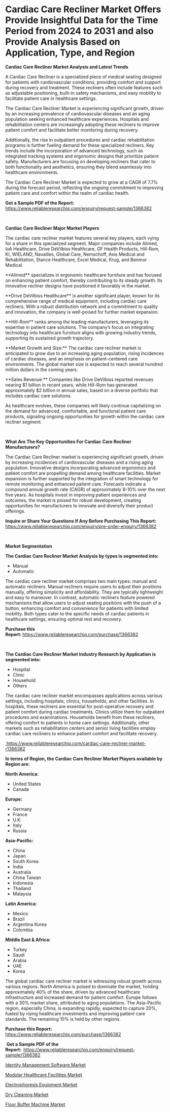 <p><h1>Cardiac Care Recliner Market Offers Provide Insightful Data for the Time Period from 2024 to 2031 and also Provide Analysis Based on Application, Type, and Region</h1></p><p><strong>Cardiac Care Recliner Market Analysis and Latest Trends</strong></p>
<p><p>A Cardiac Care Recliner is a specialized piece of medical seating designed for patients with cardiovascular conditions, providing comfort and support during recovery and treatment. These recliners often include features such as adjustable positioning, built-in safety mechanisms, and easy mobility to facilitate patient care in healthcare settings. </p><p>The Cardiac Care Recliner Market is experiencing significant growth, driven by an increasing prevalence of cardiovascular diseases and an aging population seeking enhanced healthcare experiences. Hospitals and rehabilitation centers are increasingly adopting these recliners to improve patient comfort and facilitate better monitoring during recovery. </p><p>Additionally, the rise in outpatient procedures and cardiac rehabilitation programs is further fueling demand for these specialized recliners. Key trends include the incorporation of advanced technology, such as integrated tracking systems and ergonomic designs that prioritize patient safety. Manufacturers are focusing on developing recliners that cater to both functionality and aesthetics, ensuring they blend seamlessly into healthcare environments.</p><p>The Cardiac Care Recliner Market is expected to grow at a CAGR of 7.7% during the forecast period, reflecting the ongoing commitment to improving patient care and comfort within the realm of cardiac health.</p></p>
<p><strong>Get a Sample PDF of the Report:&nbsp;</strong> <a href="https://www.reliableresearchiq.com/enquiry/request-sample/1366382?utm_campaign=1088&utm_medium=2&utm_source=Github&utm_content=ia&utm_term=17112024&utm_id=cardiac-care-recliner">https://www.reliableresearchiq.com/enquiry/request-sample/1366382</a></p>
<p>&nbsp;</p>
<p><strong>Cardiac Care Recliner Major Market Players</strong></p>
<p><p>The cardiac care recliner market features several key players, each vying for a share in this specialized segment. Major companies include Alimed, IoA Healthcare, Drive DeVilbiss Healthcare, GF Health Products, Hill-Rom, KI, WIELAND, Navailles, Global Care, Nemschoff, Axis Medical and Rehabilitation, Stance Healthcare, Excel Medical, Krug, and Benmor Medical. </p><p>**Alimed** specializes in ergonomic healthcare furniture and has focused on enhancing patient comfort, thereby contributing to its steady growth. Its innovative recliner designs have positioned it favorably in the market.</p><p>**Drive DeVilbiss Healthcare** is another significant player, known for its comprehensive range of medical equipment, including cardiac care recliners. With a robust distribution network and a commitment to quality and innovation, the company is well-poised for further market expansion.</p><p>**Hill-Rom** ranks among the leading manufacturers, leveraging its expertise in patient care solutions. The company’s focus on integrating technology into healthcare furniture aligns with growing industry trends, supporting its sustained growth trajectory.</p><p>**Market Growth and Size:** The cardiac care recliner market is anticipated to grow due to an increasing aging population, rising incidences of cardiac diseases, and an emphasis on patient-centered care environments. The global market size is expected to reach several hundred million dollars in the coming years.</p><p>**Sales Revenue:** Companies like Drive DeVilbiss reported revenues nearing $1 billion in recent years, while Hill-Rom has generated approximately $2 billion in annual sales, based on a diverse portfolio that includes cardiac care solutions.</p><p>As healthcare evolves, these companies will likely continue capitalizing on the demand for advanced, comfortable, and functional patient care products, signaling ongoing opportunities for growth within the cardiac care recliner segment.</p></p>
<p>&nbsp;</p>
<p><strong>What Are The Key Opportunities For Cardiac Care Recliner Manufacturers?</strong></p>
<p><p>The Cardiac Care Recliner market is experiencing significant growth, driven by increasing incidences of cardiovascular diseases and a rising aging population. Innovative designs incorporating advanced ergonomics and patient comfort are propelling demand among healthcare facilities. Market expansion is further supported by the integration of smart technology for remote monitoring and enhanced patient care. Forecasts indicate a compound annual growth rate (CAGR) of approximately 8-10% over the next five years. As hospitals invest in improving patient experiences and outcomes, the market is poised for robust development, creating opportunities for manufacturers to innovate and diversify their product offerings.</p></p>
<p><strong>Inquire or Share Your Questions If Any Before Purchasing This Report:</strong> <a href="https://www.reliableresearchiq.com/enquiry/pre-order-enquiry/1366382?utm_campaign=1088&utm_medium=2&utm_source=Github&utm_content=ia&utm_term=17112024&utm_id=cardiac-care-recliner">https://www.reliableresearchiq.com/enquiry/pre-order-enquiry/1366382</a></p>
<p>&nbsp;</p>
<p><strong>Market Segmentation</strong></p>
<p><strong>The Cardiac Care Recliner Market Analysis by types is segmented into:</strong></p>
<p><ul><li>Manual</li><li>Automatic</li></ul></p>
<p><p>The cardiac care recliner market comprises two main types: manual and automatic recliners. Manual recliners require users to adjust their positions manually, offering simplicity and affordability. They are typically lightweight and easy to maneuver. In contrast, automatic recliners feature powered mechanisms that allow users to adjust seating positions with the push of a button, enhancing comfort and convenience for patients with limited mobility. Both types cater to the specific needs of cardiac patients in healthcare settings, ensuring optimal rest and recovery.</p></p>
<p><strong>Purchase this Report:&nbsp;</strong><a href="https://www.reliableresearchiq.com/purchase/1366382?utm_campaign=1088&utm_medium=2&utm_source=Github&utm_content=ia&utm_term=17112024&utm_id=cardiac-care-recliner">https://www.reliableresearchiq.com/purchase/1366382</a></p>
<p>&nbsp;</p>
<p><strong>The Cardiac Care Recliner Market Industry Research by Application is segmented into:</strong></p>
<p><ul><li>Hospital</li><li>Clinic</li><li>Household</li><li>Others</li></ul></p>
<p><p>The cardiac care recliner market encompasses applications across various settings, including hospitals, clinics, households, and other facilities. In hospitals, these recliners are essential for post-operative recovery and patient comfort during cardiac treatments. Clinics utilize them for outpatient procedures and examinations. Households benefit from these recliners, offering comfort to patients in home care settings. Additionally, other markets such as rehabilitation centers and senior living facilities employ cardiac care recliners to enhance patient comfort and facilitate recovery.</p></p>
<p><a href="https://www.reliableresearchiq.com/cardiac-care-recliner-market-r1366382?utm_campaign=1088&utm_medium=2&utm_source=Github&utm_content=ia&utm_term=17112024&utm_id=cardiac-care-recliner">&nbsp;https://www.reliableresearchiq.com/cardiac-care-recliner-market-r1366382</a></p>
<p><strong>In terms of Region, the Cardiac Care Recliner Market Players available by Region are:</strong></p>
<p>
    <p> <strong> North America: </strong>
        <ul>
            <li>United States</li>
            <li>Canada</li>
        </ul>
        </p> 
    <p> <strong> Europe: </strong>
        <ul>
            <li>Germany</li>
            <li>France</li>
            <li>U.K.</li>
            <li>Italy</li>
            <li>Russia</li>
        </ul>
        </p> 
    <p> <strong> Asia-Pacific: </strong>
        <ul>
            <li>China</li>
            <li>Japan</li>
            <li>South Korea</li>
            <li>India</li>
            <li>Australia</li>
            <li>China Taiwan</li>
            <li>Indonesia</li>
            <li>Thailand</li>
            <li>Malaysia</li>
        </ul>
        </p> 
    <p> <strong> Latin America: </strong>
        <ul>
            <li>Mexico</li>
            <li>Brazil</li>
            <li>Argentina Korea</li>
            <li>Colombia</li>
        </ul>
        </p> 
    <p> <strong> Middle East & Africa: </strong>
        <ul>
            <li>Turkey</li>
            <li>Saudi</li>
            <li>Arabia</li>
            <li>UAE</li>
            <li>Korea</li>
        </ul>
    </p>
    </p>
<p><p>The global cardiac care recliner market is witnessing robust growth across various regions. North America is poised to dominate the market, holding approximately 40% of the share, driven by advanced healthcare infrastructure and increased demand for patient comfort. Europe follows with a 30% market share, attributed to aging populations. The Asia-Pacific region, especially China, is expanding rapidly, expected to capture 20%, fueled by rising healthcare investments and improving patient care standards. The remaining 10% is held by other regions.</p></p>
<p><strong>Purchase this Report: </strong><a href="https://www.reliableresearchiq.com/purchase/1366382?utm_campaign=1088&utm_medium=2&utm_source=Github&utm_content=ia&utm_term=17112024&utm_id=cardiac-care-recliner">https://www.reliableresearchiq.com/purchase/1366382</a></p>
<p>&nbsp;<strong>Get a Sample PDF of the Report:&nbsp;&nbsp;</strong><a href="https://www.reliableresearchiq.com/enquiry/request-sample/1366382?utm_campaign=1088&utm_medium=2&utm_source=Github&utm_content=ia&utm_term=17112024&utm_id=cardiac-care-recliner">https://www.reliableresearchiq.com/enquiry/request-sample/1366382</a></p>
<p><strong></strong></p>
<p><p><a href="https://issuu.com/reportprime-2/docs/identity-management-software-market_84b4bc59f19b9e?utm_campaign=1088&utm_medium=2&utm_source=Github&utm_content=ia&utm_term=17112024&utm_id=cardiac-care-recliner">Identity Management Software Market</a></p><p><a href="https://www.linkedin.com/pulse/global-modular-healthcare-facilities-market-analysis-hsooe?utm_campaign=1088&utm_medium=2&utm_source=Github&utm_content=ia&utm_term=17112024&utm_id=cardiac-care-recliner">Modular Healthcare Facilities Market</a></p><p><a href="https://www.linkedin.com/pulse/future-electrophoresis-equipment-market-global-forecast-trends-bd3te?utm_campaign=1088&utm_medium=2&utm_source=Github&utm_content=ia&utm_term=17112024&utm_id=cardiac-care-recliner">Electrophoresis Equipment Market</a></p><p><a href="https://issuu.com/reportprime-2/docs/dry-cleaning-market-size-2030.pptx_468ca2dfe6b77a?utm_campaign=1088&utm_medium=2&utm_source=Github&utm_content=ia&utm_term=17112024&utm_id=cardiac-care-recliner">Dry Cleaning Market</a></p><p><a href="https://www.linkedin.com/pulse/floor-buffer-machine-market-segmentation-geographical-regions-cucde?utm_campaign=1088&utm_medium=2&utm_source=Github&utm_content=ia&utm_term=17112024&utm_id=cardiac-care-recliner">Floor Buffer Machine Market</a></p></p>